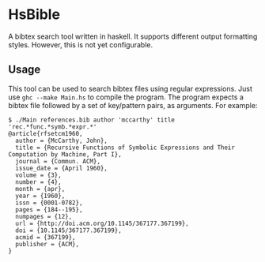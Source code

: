 HsBible
=======

A bibtex search tool written in haskell. It supports different output formatting styles. However, this is not yet configurable.

Usage
-----

This tool can be used to search bibtex files using regular expressions. Just use `ghc --make Main.hs` to compile the program. The program expects a bibtex file followed by a set of key/pattern pairs, as arguments. For example:
```
$ ./Main references.bib author 'mccarthy' title 'rec.*func.*symb.*expr.*'
@article{rfsetcm1960,
  author = {McCarthy, John},
  title = {Recursive Functions of Symbolic Expressions and Their Computation by Machine, Part I},
  journal = {Commun. ACM},
  issue_date = {April 1960},
  volume = {3},
  number = {4},
  month = {apr},
  year = {1960},
  issn = {0001-0782},
  pages = {184--195},
  numpages = {12},
  url = {http://doi.acm.org/10.1145/367177.367199},
  doi = {10.1145/367177.367199},
  acmid = {367199},
  publisher = {ACM},
}
```
